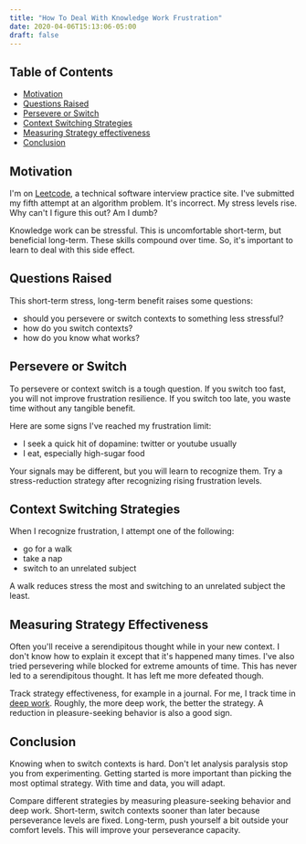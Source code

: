 ```yaml
---
title: "How To Deal With Knowledge Work Frustration"
date: 2020-04-06T15:13:06-05:00
draft: false
---
```


## Table of Contents
- <a href="#motivation">Motivation</a>
- <a href="#questions-raised">Questions Raised</a>
- <a href="#persevere-or-switch">Persevere or Switch</a>
- <a href="#context-switching-strategies">Context Switching Strategies</a>
- <a href="#measuring-strategy-effectiveness">Measuring Strategy effectiveness</a>
- <a href="#conclusion">Conclusion</a>

## Motivation
I'm on [Leetcode][0], a technical software interview practice site. I've submitted my fifth attempt at an algorithm problem. It's incorrect. My stress levels rise. Why can't I figure this out? Am I dumb?

Knowledge work can be stressful. This is uncomfortable short-term, but beneficial long-term. These skills compound over time. So, it's important to learn to deal with this side effect.

## Questions Raised
This short-term stress, long-term benefit raises some questions:
- should you persevere or switch contexts to something less stressful?
- how do you switch contexts?
- how do you know what works?

## Persevere or Switch
To persevere or context switch is a tough question. If you switch too fast, you will not improve frustration resilience. If you switch too late, you waste time without any tangible benefit.

Here are some signs I've reached my frustration limit:
- I seek a quick hit of dopamine: twitter or youtube usually
- I eat, especially high-sugar food

Your signals may be different, but you will learn to recognize them. Try a stress-reduction strategy after recognizing rising frustration levels.

## Context Switching Strategies
When I recognize frustration, I attempt one of the following:
- go for a walk
- take a nap
- switch to an unrelated subject

A walk reduces stress the most and switching to an unrelated subject the least.

## Measuring Strategy Effectiveness
Often you'll receive a serendipitous thought while in your new context. I don't know how to explain it except that it's happened many times. I've also tried persevering while blocked for extreme amounts of time. This has never led to a serendipitous thought. It has left me more defeated though.

Track strategy effectiveness, for example in a journal. For me, I track time in [deep work][1]. Roughly, the more deep work, the better the strategy. A reduction in pleasure-seeking behavior is also a good sign.


## Conclusion
Knowing when to switch contexts is hard. Don't let analysis paralysis stop you from experimenting. Getting started is more important than picking the most optimal strategy. With time and data, you will adapt.

Compare different strategies by measuring pleasure-seeking behavior and deep work. Short-term, switch contexts sooner than later because perseverance levels are fixed. Long-term, push yourself a bit outside your comfort levels. This will improve your perseverance capacity.

[0]: https://leetcode.com/
[1]: https://www.calnewport.com/books/deep-work/

